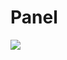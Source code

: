 # Panel

<p>
  <img src="https://user-images.githubusercontent.com/55260736/79929378-eb024780-841b-11ea-8d6c-abb19fc2b056.png"/>
</p>

